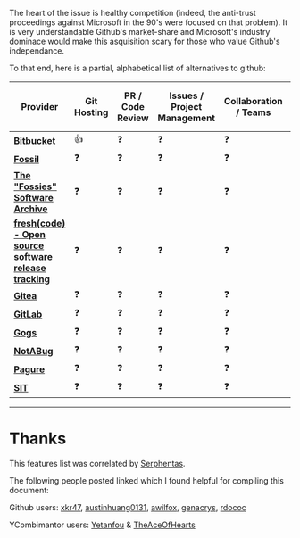 The heart of the issue is healthy competition (indeed, the anti-trust proceedings against Microsoft in the 90's were focused on that problem).
It is very understandable Github's market-share and Microsoft's industry dominace would make this asquisition scary for those who value 
Github's independance.

To that end, here is a partial, alphabetical list of alternatives to github:

Provider | Git Hosting | PR / Code Review |  Issues / Project Management | Collaboration / Teams | Community / Social network | Documentation | Open Source | Decentralized | Extensibility API | Federation | Mattermost/Matrix/Riot Integration | Available online instance | Self-hosting (own premises) | Continuous Integration / Deployment | Project Webhosting | Private Repos | Free of charge | Ccommunity Development | Scalablity | High availability 
--- | --- | --- | --- | --- | --- | --- | --- | --- | --- | --- | --- | --- | --- | --- | --- | --- | --- | --- | --- | --- 
**[Bitbucket](https://bitbucket.org/)** | :+1: | :question: | :question: | :question: | :question: | :question: | :question: | :question: | :question: | :question: | :question: | :question: | :question: | :question: | :question: | :question: | :question: | :question: | :question: | :question: | :question:
**[Fossil](https://www.fossil-scm.org)** | :question: | :question: | :question: | :question: | :question: | :question: | :question: | :question: | :question: | :question: | :question: | :question: | :question: | :question: | :question: | :question: | :question: | :question: | :question: | :question: | :question:
**[The "Fossies" Software Archive](https://fossies.org/)** | :question: | :question: | :question: | :question: | :question: | :question: | :question: | :question: | :question: | :question: | :question: | :question: | :question: | :question: | :question: | :question: | :question: | :question: | :question: | :question: | :question:
**[fresh(code) - Open source software release tracking](http://freshcode.club/)** | :question: | :question: | :question: | :question: | :question: | :question: | :question: | :question: | :question: | :question: | :question: | :question: | :question: | :question: | :question: | :question: | :question: | :question: | :question: | :question: | :question:
**[Gitea](https://gitea.io)** | :question: | :question: | :question: | :question: | :question: | :question: | :question: | :question: | :question: | :question: | :question: | :question: | :question: | :question: | :question: | :question: | :question: | :question: | :question: | :question: | :question:
**[GitLab](https://about.gitlab.com/)** | :question: | :question: | :question: | :question: | :question: | :question: | :question: | :question: | :question: | :question: | :question: | :question: | :question: | :question: | :question: | :question: | :question: | :question: | :question: | :question:
**[Gogs](https://gogs.io/)** | :question: | :question: | :question: | :question: | :question: | :question: | :question: | :question: | :question: | :question: | :question: | :question: | :question: | :question: | :question: | :question: | :question: | :question: | :question: | :question: | :question:
**[NotABug](https://notabug.org/about)** | :question: | :question: | :question: | :question: | :question: | :question: | :question: | :question: | :question: | :question: | :question: | :question: | :question: | :question: | :question: | :question: | :question: | :question: | :question: | :question: | :question:
**[Pagure](https://pagure.io)** | :question: | :question: | :question: | :question: | :question: | :question: | :question: | :question: | :question: | :question: | :question: | :question: | :question: | :question: | :question: | :question: | :question: | :question: | :question: | :question: | :question:
**[SIT](https://sit.fyi/)** | :question: | :question: | :question: | :question: | :question: | :question: | :question: | :question: | :question: | :question: | :question: | :question: | :question: | :question: | :question: | :question: | :question: | :question: | :question: | :question: | :question:

----
# Thanks

This features list was correlated by [Serphentas](https://github.com/Serphentas).

The following people posted linked which I found helpful for compiling this document:

Github users: [xkr47](https://github.com/upend/IF_MS_BUYS_GITHUB_IMMA_OUT/issues/14#issuecomment-394244758), [austinhuang0131](https://github.com/upend/IF_MS_BUYS_GITHUB_IMMA_OUT/issues/9#issuecomment-394409579), [awilfox](https://github.com/upend/IF_MS_BUYS_GITHUB_IMMA_OUT/issues/1#issuecomment-394126231), [genacrys](https://github.com/upend/IF_MS_BUYS_GITHUB_IMMA_OUT/issues/44#issue-329293886), [rdococ](https://github.com/upend/IF_MS_BUYS_GITHUB_IMMA_OUT/issues/43#issue-329273818)

YCombimantor users: [Yetanfou](https://news.ycombinator.com/item?id=17213780) & [TheAceOfHearts](https://news.ycombinator.com/item?id=17223201)

